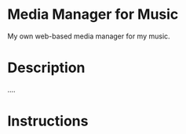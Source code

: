 # Media Manager for Music 
My own web-based media manager for my music. 

# Description 
....

# Instructions
